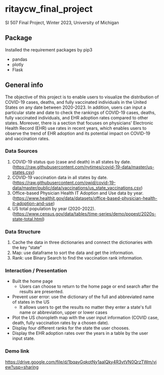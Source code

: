 # ritaycw_final_project
SI 507 Final Project, Winter 2023, University of Michigan

## Package
Installed the requirement packages by pip3
- pandas
- plotly
- Flask

## General info
The objective of this project is to enable users to visualize the distribution of COVID-19 cases, deaths, and fully vaccinated individuals in the United States on any date between 2020-2023. In addition, users can input a particular state and date to check the rankings of COVID-19 cases, deaths, fully vaccinated individuals, and EHR adoption rates compared to other states. Moreover, there is a section that focuses on physicians' Electronic Health Record (EHR) use rates in recent years, which enables users to observe the trend of EHR adoption and its potential impact on COVID-19 and vaccination rates.


### Data Sources
1. COVID-19 status quo (case and death) in all states by date.
(https://raw.githubusercontent.com/nytimes/covid-19-data/master/us-states.csv)
2. COVID-19 vaccination data in all states by date.
(https://raw.githubusercontent.com/owid/covid-19-data/master/public/data/vaccinations/us_state_vaccinations.csv)
3. Office-based Physician Health IT Adoption and Use data by year.
(https://www.healthit.gov/data/datasets/office-based-physician-health-it-adoption-and-use)
4. US total population by year (2020-2022).
(https://www.census.gov/data/tables/time-series/demo/popest/2020s-state-total.html)


### Data Structure
1. Cache the data in three dictionaries and connect the dictionaries with the key “state”
2. Map: use dataframe to sort the data and get the information.
3. Rank: use Binary Search to find the vaccination rank information.


### Interaction / Presentation
- Built the home page
  - Users can choose to return to the home page or end search after the results are presented.
- Prevent user error: use the dictionary of the full and abbreviated name of states in the US
  - It allows users to get the results no matter they enter a state's full name or abbreviation, upper or lower cases
- Plot the US choropleth map with the user input information (COVID case, death, fully vaccination rates by a chosen date).
- Display four different ranks for the state the user chooses.
- Display the EHR adoption rates over the years in a table by the user input state.

### Demo link
https://drive.google.com/file/d/1bqayGqkotNy1aalQky4R3vtVN0QrzTWm/view?usp=sharing


